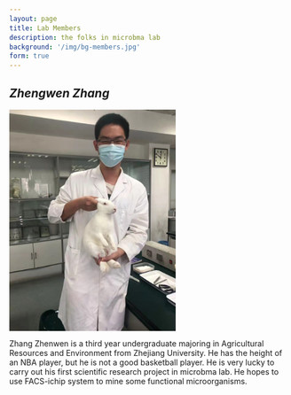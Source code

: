 ```yaml
---
layout: page
title: Lab Members
description: the folks in microbma lab
background: '/img/bg-members.jpg'
form: true
---
```


## *Zhengwen Zhang*

<img src="members/zzw.jpg" height="400" align="middle">

Zhang Zhenwen is a third year undergraduate majoring in Agricultural Resources and Environment from Zhejiang University. He has the height of an NBA player, but he is not a good basketball player. He is very lucky to carry out his first scientific research project in microbma lab. He hopes to use FACS-ichip system to mine some functional microorganisms.